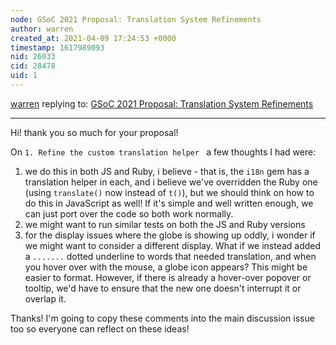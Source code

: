 ```yaml
---
node: GSoC 2021 Proposal: Translation System Refinements 
author: warren
created_at: 2021-04-09 17:24:53 +0000
timestamp: 1617989093
nid: 26033
cid: 28478
uid: 1
---
```




[warren](../profile/warren) replying to: [GSoC 2021 Proposal: Translation System Refinements ](../notes/govindgoel/03-25-2021/gsoc-proposal)

----
Hi! thank you so much for your proposal! 

On `1. Refine the custom translation helper ` a few thoughts I had were:

1. we do this in both JS and Ruby, i believe - that is, the `i18n` gem has a translation helper in each, and i believe we've overridden the Ruby one (using `translate()` now instead of `t()`), but we should think on how to do this in JavaScript as well! If it's simple and well written enough, we can just port over the code so both work normally.
2. we might want to run similar tests on both the JS and Ruby versions
3. for the display issues where the globe is showing up oddly, i wonder if we might want to consider a different display. What if we instead added a `.......` dotted underline to words that needed translation, and when you hover over with the mouse, a globe icon appears? This might be easier to format. However, if there is already a hover-over popover or tooltip, we'd have to ensure that the new one doesn't interrupt it or overlap it. 

Thanks! I'm going to copy these comments into the main discussion issue too so everyone can reflect on these ideas!